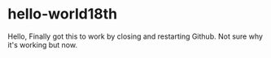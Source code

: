 # hello-world18th


Hello,
Finally got this to work by closing and restarting Github. Not sure why it's working but now.
